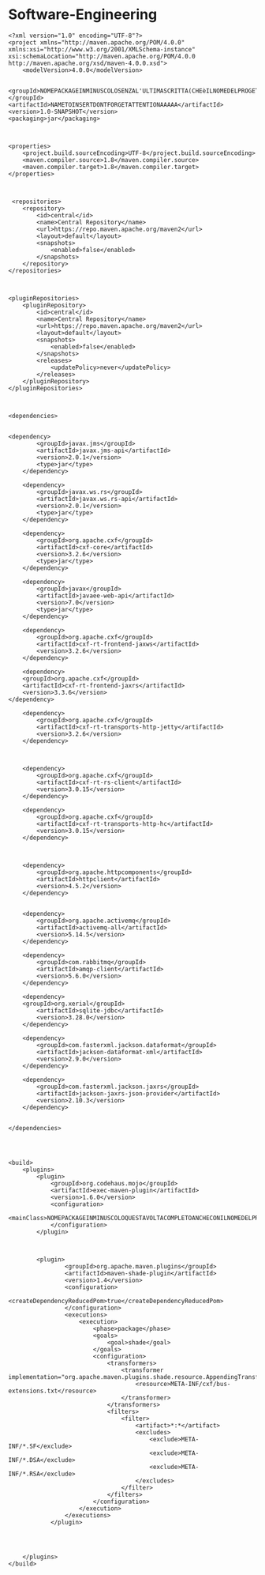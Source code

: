 # Software-Engineering



	<?xml version="1.0" encoding="UTF-8"?>
	<project xmlns="http://maven.apache.org/POM/4.0.0" xmlns:xsi="http://www.w3.org/2001/XMLSchema-instance" xsi:schemaLocation="http://maven.apache.org/POM/4.0.0
	http://maven.apache.org/xsd/maven-4.0.0.xsd">
	    <modelVersion>4.0.0</modelVersion>
    

    <groupId>NOMEPACKAGEINMINUSCOLOSENZAL'ULTIMASCRITTA(CHEèILNOMEDELPROGETTO)</groupId> 
    <artifactId>NAMETOINSERTDONTFORGETATTENTIONAAAAA</artifactId>
    <version>1.0-SNAPSHOT</version>
    <packaging>jar</packaging>
    
    
    
    <properties>
        <project.build.sourceEncoding>UTF-8</project.build.sourceEncoding>
        <maven.compiler.source>1.8</maven.compiler.source>
        <maven.compiler.target>1.8</maven.compiler.target>
    </properties>
    
    
    
     <repositories>
        <repository>
            <id>central</id>
            <name>Central Repository</name>
            <url>https://repo.maven.apache.org/maven2</url>
            <layout>default</layout>
            <snapshots>
                <enabled>false</enabled>
            </snapshots>
        </repository>
    </repositories>
    
    
    
    <pluginRepositories>
        <pluginRepository>
            <id>central</id>
            <name>Central Repository</name>
            <url>https://repo.maven.apache.org/maven2</url>
            <layout>default</layout>
            <snapshots>
                <enabled>false</enabled>
            </snapshots>
            <releases>
                <updatePolicy>never</updatePolicy>
            </releases>
        </pluginRepository>
    </pluginRepositories>
    
    
    
    <dependencies>
    
    
	<dependency>
            <groupId>javax.jms</groupId>
            <artifactId>javax.jms-api</artifactId>
            <version>2.0.1</version>
            <type>jar</type>
        </dependency>
        
        <dependency>
            <groupId>javax.ws.rs</groupId>
            <artifactId>javax.ws.rs-api</artifactId>
            <version>2.0.1</version>
            <type>jar</type>
        </dependency>
        
        <dependency>
            <groupId>org.apache.cxf</groupId>
            <artifactId>cxf-core</artifactId>
            <version>3.2.6</version>
            <type>jar</type>
        </dependency>
        
        <dependency>
            <groupId>javax</groupId>
            <artifactId>javaee-web-api</artifactId>
            <version>7.0</version>
            <type>jar</type>
        </dependency>
        
        <dependency>
            <groupId>org.apache.cxf</groupId>
            <artifactId>cxf-rt-frontend-jaxws</artifactId>
            <version>3.2.6</version>
        </dependency>
        
        <dependency>
	    <groupId>org.apache.cxf</groupId>
	    <artifactId>cxf-rt-frontend-jaxrs</artifactId>
	    <version>3.3.6</version>
	</dependency>
		
        <dependency>
            <groupId>org.apache.cxf</groupId>
            <artifactId>cxf-rt-transports-http-jetty</artifactId>
            <version>3.2.6</version>
        </dependency>
        
        
        
        <dependency>
            <groupId>org.apache.cxf</groupId>
            <artifactId>cxf-rt-rs-client</artifactId>
            <version>3.0.15</version>
        </dependency>
        
        <dependency>
            <groupId>org.apache.cxf</groupId>
            <artifactId>cxf-rt-transports-http-hc</artifactId>
            <version>3.0.15</version>
        </dependency>
        
         
        
        <dependency>
            <groupId>org.apache.httpcomponents</groupId>
            <artifactId>httpclient</artifactId>
            <version>4.5.2</version>
        </dependency>
        
        
        <dependency>
            <groupId>org.apache.activemq</groupId>
            <artifactId>activemq-all</artifactId>
            <version>5.14.5</version>
        </dependency>
        
        <dependency>
            <groupId>com.rabbitmq</groupId>
            <artifactId>amqp-client</artifactId>
            <version>5.6.0</version>
        </dependency>
        
        <dependency>
	    <groupId>org.xerial</groupId>
            <artifactId>sqlite-jdbc</artifactId>
            <version>3.28.0</version>
        </dependency>
        
        <dependency>
            <groupId>com.fasterxml.jackson.dataformat</groupId>
            <artifactId>jackson-dataformat-xml</artifactId>
            <version>2.9.0</version>
        </dependency>
        
        <dependency>
            <groupId>com.fasterxml.jackson.jaxrs</groupId>
            <artifactId>jackson-jaxrs-json-provider</artifactId>
            <version>2.10.3</version>
        </dependency>
       
        
    </dependencies>
    
    
    
    
    <build>
        <plugins>
            <plugin>
                <groupId>org.codehaus.mojo</groupId>
                <artifactId>exec-maven-plugin</artifactId>
                <version>1.6.0</version>
                <configuration>
                    <mainClass>NOMEPACKAGEINMINUSCOLOQUESTAVOLTACOMPLETOANCHECONILNOMEDELPROGETTO.NOMEDELLACLASSECHEESEGUEILMAINCIOEDOVESTAILMAIN.Server</mainClass>
                </configuration>
            </plugin>
            
            
            
            <plugin>
                    <groupId>org.apache.maven.plugins</groupId>
                    <artifactId>maven-shade-plugin</artifactId>
                    <version>1.4</version>
                    <configuration>
                        <createDependencyReducedPom>true</createDependencyReducedPom>
                    </configuration>
                    <executions>
                        <execution>
                            <phase>package</phase>
                            <goals>
                                <goal>shade</goal>
                            </goals>
                            <configuration>
                                <transformers>
                                    <transformer implementation="org.apache.maven.plugins.shade.resource.AppendingTransformer">
                                        <resource>META-INF/cxf/bus-extensions.txt</resource>
                                    </transformer>
                                </transformers>
                                <filters>
                                    <filter>
                                        <artifact>*:*</artifact>
                                        <excludes>
                                            <exclude>META-INF/*.SF</exclude>
                                            <exclude>META-INF/*.DSA</exclude>
                                            <exclude>META-INF/*.RSA</exclude>
                                        </excludes>
                                    </filter>
                                </filters>
                            </configuration>
                        </execution>
                    </executions>
                </plugin>
                
                
                
                
        </plugins>
    </build>   
</project>
